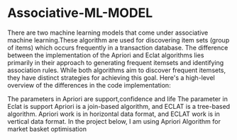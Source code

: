 # Associative-ML-MODEL

There are two machine learning models that come under associative machine learning.These algorithm are used for discovering item sets (group of items) which occurs frequently in a transaction database.
The difference between the implementation of the Apriori and Eclat algorithms lies primarily in their approach to generating frequent itemsets and identifying association rules. While both algorithms aim to discover frequent itemsets, they have distinct strategies for achieving this goal. Here's a high-level overview of the differences in the code implementation:

The parameters in Apriori are support,confidence and life
The parameter in Eclat is support 
Apriori is a join-based algorithm, and ECLAT is a tree-based algorithm. Apriori work is in horizontal data format, and ECLAT work is in vertical data format.
In the project below, I am using Apriori Algorithm for market basket optimisation
